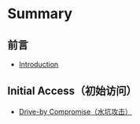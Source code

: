 # Summary

## 前言

* [Introduction](README.md)

## Initial Access（初始访问）

* [Drive-by Compromise（水坑攻击）](initial-accessff08-chu-shi-fang-wen-ff09/drive-by-compromiseff08-shui-keng-gong-ji-ff09.md)

